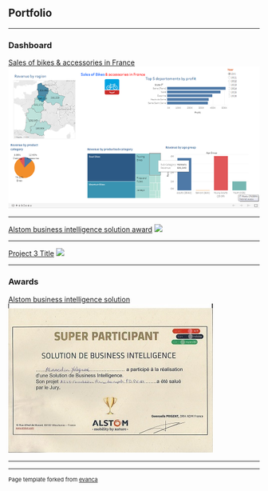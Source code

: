 ## Portfolio

---

### Dashboard

[Sales of bikes & accessories in France](https://public.tableau.com/views/BikesalesinFrance/Dashboard1?:language=en&:display_count=y&publish=yes&:origin=viz_share_link)
<img src="images/githubvelos.png?raw=true"/>

---
[Alstom business intelligence solution award](/pdf/sample_presentation.pdf)
<img src="images/dummy_thumbnail.jpg?raw=true"/>

---
[Project 3 Title](http://example.com/)
<img src="images/dummy_thumbnail.jpg?raw=true"/>

---

### Awards

[Alstom business intelligence solution](/sample_page)
<img src="images/alstom.jpg?raw=true"/>



---



---
<p style="font-size:11px">Page template forked from <a href="https://github.com/evanca/quick-portfolio">evanca</a></p>
<!-- Remove above link if you don't want to attibute -->
